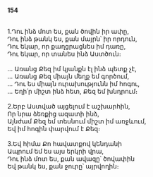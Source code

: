 **154**

\
1.Դու ինձ մոտ ես, քան ծովին իր ափը,\
Դու ինձ թանկ ես, քան մայրն՝ իր որդուն,\
Դու եկար, որ քաղցրացնես իմ դառը,\
Դու եկար, որ տանես ինձ Աստծուն։\
\
 ... Առանց Քեզ իմ կյանքն էլ ինձ պետք չէ,\
 ... Առանց Քեզ միայն մեղք եմ գործում,\
 ... Դու ես միայն ուրախությունն իմ հոգու,\
 ... Եղի՛ր միշտ ինձ հետ, Քեզ եմ խնդրում։\
\
2.Երբ Աստված այցելում է աշխարհին,\
Որ նրա ձեռքից ազատի ինձ,\
Այնժամ Քեզ եմ տեսնում միշտ իմ առջևում,\
Եվ իմ հոգին փարվում է Քեզ։\
\
3.Եվ հիմա Քո հավատքով կենդանի\
Ապրում եմ ես այս երկրի վրա,\
Դու ինձ մոտ ես, քան ավազը՝ ծովափին\
Եվ թանկ ես, քան ջուրը՝ այրվողին։
